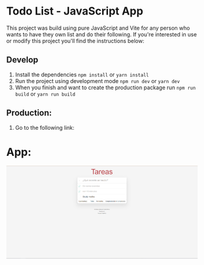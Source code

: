 # Todo List - JavaScript App

This project was build using pure JavaScript and Vite for any person who wants to have they own list and do their following.
If you're interested in use or modify this project you'll find the instructions below:

## Develop

1. Install the dependencies `npm install` or `yarn install`
2. Run the project using development mode `npm run dev` or `yarn dev`
3. When you finish and want to create the production package run `npm run build` or `yarn run build`

## Production:

1. Go to the following link:

# App:

![App](./app.png)

